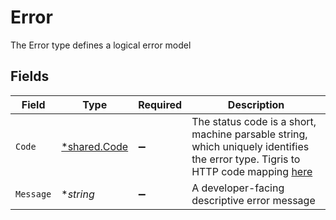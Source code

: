 # Error

The Error type defines a logical error model


## Fields

| Field                                                                                                                                                   | Type                                                                                                                                                    | Required                                                                                                                                                | Description                                                                                                                                             |
| ------------------------------------------------------------------------------------------------------------------------------------------------------- | ------------------------------------------------------------------------------------------------------------------------------------------------------- | ------------------------------------------------------------------------------------------------------------------------------------------------------- | ------------------------------------------------------------------------------------------------------------------------------------------------------- |
| `Code`                                                                                                                                                  | [*shared.Code](../../models/shared/code.md)                                                                                                             | :heavy_minus_sign:                                                                                                                                      | The status code is a short, machine parsable string, which uniquely identifies the error type. Tigris to HTTP code mapping [here](/reference/http-code) |
| `Message`                                                                                                                                               | **string*                                                                                                                                               | :heavy_minus_sign:                                                                                                                                      | A developer-facing descriptive error message                                                                                                            |